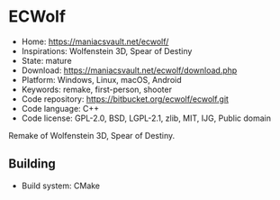 # ECWolf

- Home: https://maniacsvault.net/ecwolf/
- Inspirations: Wolfenstein 3D, Spear of Destiny
- State: mature
- Download: https://maniacsvault.net/ecwolf/download.php
- Platform: Windows, Linux, macOS, Android
- Keywords: remake, first-person, shooter
- Code repository: https://bitbucket.org/ecwolf/ecwolf.git
- Code language: C++
- Code license: GPL-2.0, BSD, LGPL-2.1, zlib, MIT, IJG, Public domain

Remake of Wolfenstein 3D, Spear of Destiny.

## Building

- Build system: CMake
